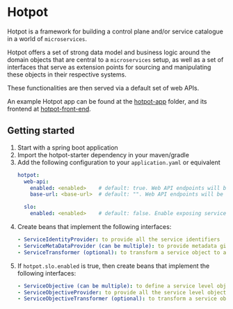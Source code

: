 # Hotpot

Hotpot is a framework for building a control plane and/or service catalogue
in a world of `microservices`.

Hotpot offers a set of strong data model and business logic around the domain
objects that are central to a `microservices` setup, as well as a set of interfaces
that serve as extension points for sourcing and manipulating these objects in their
respective systems.

These functionalities are then served via a default set of web APIs.

An example Hotpot app can be found at the [hotpot-app](./hotpot-app) folder,
and its frontend at [hotpot-front-end](./hotpot-app-frontend).


## Getting started
1. Start with a spring boot application
1. Import the hotpot-starter dependency in your maven/gradle
1. Add the following configuration to your `application.yaml` or equivalent
    ```yaml
    hotpot:
      web-api:
        enabled: <enabled>    # default: true. Web API endpoints will be exposed.
        base-url: <base-url>  # default: "". Web API endpoints will be exposed under the <base-url> subpath

      slo:
        enabled: <enabled>    # default: false. Enable exposing service level objectives.
    ```
1. Create beans that implement the following interfaces:
    ```yaml
    - ServiceIdentityProvider: to provide all the service identifiers
    - ServiceMetaDataProvider (can be multiple): to provide metadata given a service identifier
    - ServiceTransformer (optional): to transform a service object to a data transfer object (DTO) for the API response
    ```
1. If `hotpot.slo.enabled` is true, then create beans that implement the following interfaces:
    ```yaml
    - ServiceObjective (can be multiple): to define a service level objective
    - ServiceObjectiveProvider: to provide all the service level objectives
    - ServiceObjectiveTransformer (optional): to transform a service objective object to a DTO for the API response
    ```